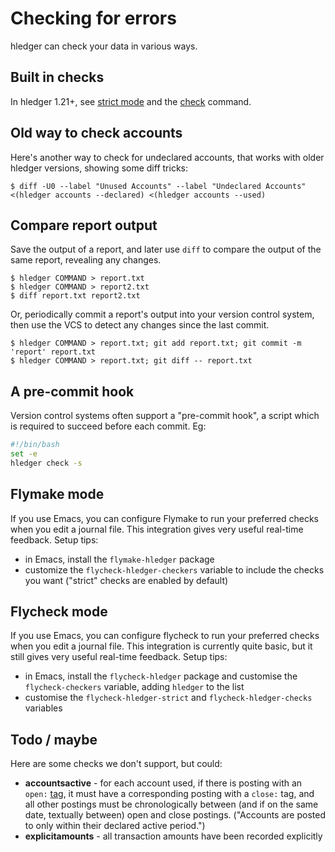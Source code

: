 # Checking for errors

<div class=pagetoc>

<!-- toc -->
</div>

hledger can check your data in various ways. 

## Built in checks

In hledger 1.21+,
see [strict mode](https://hledger.org/hledger.html#strict-mode)
and the [check](https://hledger.org/hledger.html#check) command.

## Old way to check accounts

Here's another way to check for undeclared accounts, that works with older hledger versions,
showing some diff tricks:
```shell
$ diff -U0 --label "Unused Accounts" --label "Undeclared Accounts" <(hledger accounts --declared) <(hledger accounts --used)
```

## Compare report output

Save the output of a report, and later use `diff` to compare the
output of the same report, revealing any changes.

```shell
$ hledger COMMAND > report.txt
$ hledger COMMAND > report2.txt
$ diff report.txt report2.txt
```

Or, periodically commit a report's output into your version control system,
then use the VCS to detect any changes since the last commit.

```shell
$ hledger COMMAND > report.txt; git add report.txt; git commit -m 'report' report.txt
$ hledger COMMAND > report.txt; git diff -- report.txt
```

## A pre-commit hook

Version control systems often support a "pre-commit hook", a script which
is required to succeed before each commit. Eg:

```bash
#!/bin/bash
set -e
hledger check -s
```

## Flymake mode

If you use Emacs, you can configure Flymake to run your preferred
checks when you edit a journal file.  This integration gives very
useful real-time feedback.  Setup tips:

- in Emacs, install the `flymake-hledger` package
- customize the `flycheck-hledger-checkers` variable to include the
  checks you want ("strict" checks are enabled by default)

## Flycheck mode

If you use Emacs, you can configure flycheck to run your preferred checks when you edit a journal file.
This integration is currently quite basic, but it still gives very useful real-time feedback.
Setup tips:

- in Emacs, install the `flycheck-hledger` package and customise the `flycheck-checkers` variable, adding `hledger` to the list
- customise the `flycheck-hledger-strict` and `flycheck-hledger-checks` variables

## Todo / maybe

Here are some checks we don't support, but could:

- **accountsactive** - for each account used, if there is posting with an `open:` [tag](hledger.md#tags), 
  it must have a corresponding posting with a `close:` tag, and all other postings 
  must be chronologically between (and if on the same date, textually between)
  open and close postings. ("Accounts are posted to only within their declared active period.")
- **explicitamounts** - all transaction amounts have been recorded explicitly

